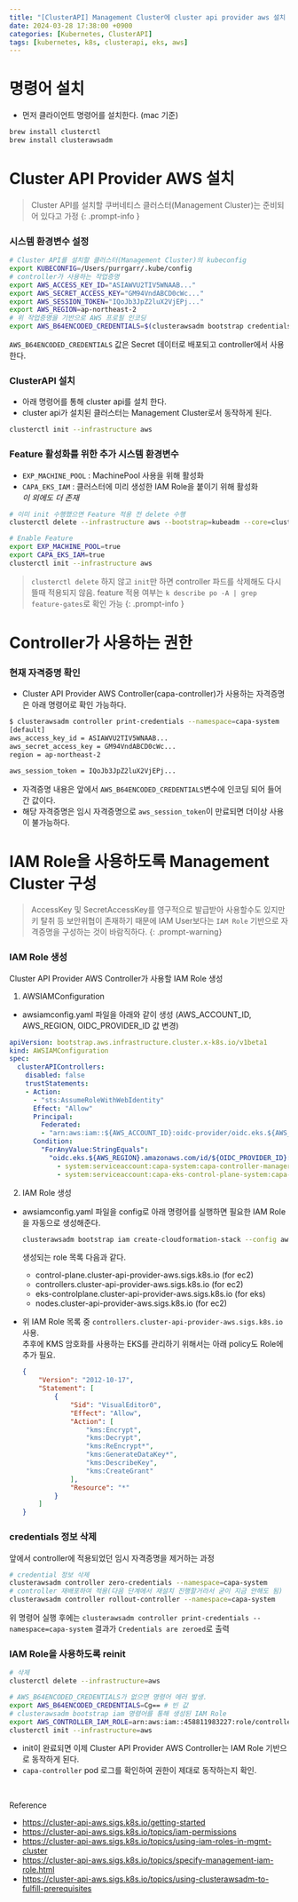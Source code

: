 ```yaml
---
title: "[ClusterAPI] Management Cluster에 cluster api provider aws 설치 및 IAM Role 적용"
date: 2024-03-28 17:38:00 +0900
categories: [Kubernetes, ClusterAPI]
tags: [kubernetes, k8s, clusterapi, eks, aws]
---
```


# 명령어 설치
* 먼저 클라이언트 명령어를 설치한다. (mac 기준)
```bash
brew install clusterctl
brew install clusterawsadm
```

# Cluster API Provider AWS 설치
> Cluster API를 설치할 쿠버네티스 클러스터(Management Cluster)는 준비되어 있다고 가정
{: .prompt-info }

### 시스템 환경변수 설정
```bash
# Cluster API를 설치할 클러스터(Management Cluster)의 kubeconfig
export KUBECONFIG=/Users/purrgarr/.kube/config
# controller가 사용하는 작업증명
export AWS_ACCESS_KEY_ID="ASIAWVU2TIV5WNAAB..."
export AWS_SECRET_ACCESS_KEY="GM94VndABCD0cWc..."
export AWS_SESSION_TOKEN="IQoJb3JpZ2luX2VjEPj..."
export AWS_REGION=ap-northeast-2
# 위 작업증명을 기반으로 AWS 프로필 인코딩
export AWS_B64ENCODED_CREDENTIALS=$(clusterawsadm bootstrap credentials encode-as-profile)
```

`AWS_B64ENCODED_CREDENTIALS` 값은 Secret 데이터로 배포되고 controller에서 사용한다.


### ClusterAPI 설치
* 아래 명령어를 통해 cluster api를 설치 한다.
* cluster api가 설치된 클러스터는 Management Cluster로서 동작하게 된다.
```bash
clusterctl init --infrastructure aws
```

### Feature 활성화를 위한 추가 시스템 환경변수

* `EXP_MACHINE_POOL` : MachinePool 사용을 위해 활성화
* `CAPA_EKS_IAM` : 클러스터에 미리 생성한 IAM Role을 붙이기 위해 활성화
<br>_이 외에도 더 존재_

```bash
# 이미 init 수행했으면 Feature 적용 전 delete 수행
clusterctl delete --infrastructure aws --bootstrap=kubeadm --core=cluster-api

# Enable Feature
export EXP_MACHINE_POOL=true
export CAPA_EKS_IAM=true
clusterctl init --infrastructure aws
```

> `clusterctl delete` 하지 않고 `init`만 하면 controller 파드를 삭제해도 다시 뜰때 적용되지 않음. feature 적용 여부는 `k describe po -A | grep feature-gates`로 확인 가능
{: .prompt-info }

# Controller가 사용하는 권한
### 현재 자격증명 확인
* Cluster API Provider AWS Controller(capa-controller)가 사용하는 자격증명은 아래 명령어로 확인 가능하다.

```bash
$ clusterawsadm controller print-credentials --namespace=capa-system 
[default]
aws_access_key_id = ASIAWVU2TIV5WNAAB...
aws_secret_access_key = GM94VndABCD0cWc...
region = ap-northeast-2

aws_session_token = IQoJb3JpZ2luX2VjEPj...
```
* 자격증명 내용은 앞에서 `AWS_B64ENCODED_CREDENTIALS`변수에 인코딩 되어 들어간 값이다.
* 해당 자격증명은 임시 자격증명으로 `aws_session_token`이 만료되면 더이상 사용이 불가능하다.


# IAM Role을 사용하도록 Management Cluster 구성
> AccessKey 및 SecretAccessKey를 영구적으로 발급받아 사용할수도 있지만 키 탈취 등 보안위협이 존재하기 때문에 IAM User보다는 `IAM Role` 기반으로 자격증명을 구성하는 것이 바람직하다.
{: .prompt-warning}

### IAM Role 생성
Cluster API Provider AWS Controller가 사용할 IAM Role 생성

1. AWSIAMConfiguration
 * awsiamconfig.yaml 파일을 아래와 같이 생성 (AWS_ACCOUNT_ID, AWS_REGION, OIDC_PROVIDER_ID 값 변경)
```yaml
apiVersion: bootstrap.aws.infrastructure.cluster.x-k8s.io/v1beta1
kind: AWSIAMConfiguration
spec:
  clusterAPIControllers:
    disabled: false
    trustStatements:
    - Action:
      - "sts:AssumeRoleWithWebIdentity"
      Effect: "Allow"
      Principal:
        Federated:
        - "arn:aws:iam::${AWS_ACCOUNT_ID}:oidc-provider/oidc.eks.${AWS_REGION}.amazonaws.com/id/${OIDC_PROVIDER_ID}"
      Condition:
        "ForAnyValue:StringEquals":
          "oidc.eks.${AWS_REGION}.amazonaws.com/id/${OIDC_PROVIDER_ID}:sub":
            - system:serviceaccount:capa-system:capa-controller-manager
            - system:serviceaccount:capa-eks-control-plane-system:capa-eks-control-plane-controller-manager # Include if also using EKS

```

2. IAM Role 생성
 * awsiamconfig.yaml 파일을 config로 아래 명령어를 실행하면 필요한 IAM Role을 자동으로 생성해준다.

    ```bash
    clusterawsadm bootstrap iam create-cloudformation-stack --config awsiamconfig.yaml
    ```

    생성되는 role 목록 다음과 같다.
    * control-plane.cluster-api-provider-aws.sigs.k8s.io (for ec2)
    * controllers.cluster-api-provider-aws.sigs.k8s.io (for ec2)
    * eks-controlplane.cluster-api-provider-aws.sigs.k8s.io	(for eks)
    * nodes.cluster-api-provider-aws.sigs.k8s.io (for ec2)

  * 위 IAM Role 목록 중 `controllers.cluster-api-provider-aws.sigs.k8s.io` 사용. <br>
    추후에 KMS 암호화를 사용하는 EKS를 관리하기 위해서는 아래 policy도 Role에 추가 필요.
    ```json
    {
        "Version": "2012-10-17",
        "Statement": [
            {
                "Sid": "VisualEditor0",
                "Effect": "Allow",
                "Action": [
                    "kms:Encrypt",
                    "kms:Decrypt",
                    "kms:ReEncrypt*",
                    "kms:GenerateDataKey*",
                    "kms:DescribeKey",
                    "kms:CreateGrant"
                ],
                "Resource": "*"
            }
        ]
    }
    ```

### credentials 정보 삭제
앞에서 controller에 적용되었던 임시 자격증명을 제거하는 과정

```bash
# credential 정보 삭제
clusterawsadm controller zero-credentials --namespace=capa-system
# controller 재배포하여 적용(다음 단계에서 재설치 진행할거라서 굳이 지금 안해도 됨)
clusterawsadm controller rollout-controller --namespace=capa-system
```
위 명령어 실행 후에는 `clusterawsadm controller print-credentials --namespace=capa-system` 결과가 `Credentials are zeroed`로 출력

### IAM Role을 사용하도록 reinit

```bash
# 삭제
clusterctl delete --infrastructure=aws

# AWS_B64ENCODED_CREDENTIALS가 없으면 명령어 에러 발생. 
export AWS_B64ENCODED_CREDENTIALS=Cg== # 빈 값
# clusterawsadm bootstrap iam 명령어를 통해 생성된 IAM Role
export AWS_CONTROLLER_IAM_ROLE=arn:aws:iam::458811983227:role/controllers.cluster-api-provider-aws.sigs.k8s.io
clusterctl init --infrastructure=aws
```

* init이 완료되면 이제 Cluster API Provider AWS Controller는 IAM Role 기반으로 동작하게 된다.
* `capa-controller` pod 로그를 확인하여 권한이 제대로 동작하는지 확인.


<br>

Reference
* https://cluster-api-aws.sigs.k8s.io/getting-started
* https://cluster-api-aws.sigs.k8s.io/topics/iam-permissions
* https://cluster-api-aws.sigs.k8s.io/topics/using-iam-roles-in-mgmt-cluster
* https://cluster-api-aws.sigs.k8s.io/topics/specify-management-iam-role.html
* https://cluster-api-aws.sigs.k8s.io/topics/using-clusterawsadm-to-fulfill-prerequisites